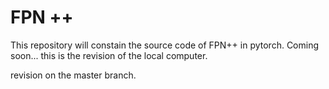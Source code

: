 # FPN ++
This repository will constain the source code of FPN++ in pytorch. Coming soon...
this is the revision of the local computer.

revision on the master branch.
